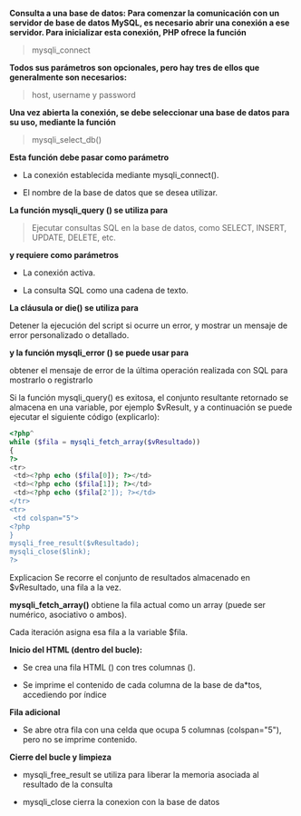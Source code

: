 **Consulta a una base de datos: Para comenzar la comunicación con un servidor de base de datos MySQL, es necesario abrir una conexión a ese servidor. Para inicializar esta conexión, PHP ofrece la función**

>mysqli_connect

**Todos sus parámetros son opcionales, pero hay tres de ellos que generalmente son necesarios:**

> host, username y password

**Una vez abierta la conexión, se debe seleccionar una base de datos para su uso, mediante la función**

>mysqli_select_db()

**Esta función debe pasar como parámetro**

* La conexión establecida mediante mysqli_connect().

* El nombre de la base de datos que se desea utilizar.

**La función mysqli_query () se utiliza para**

>Ejecutar consultas SQL en la base de datos, como SELECT, INSERT, UPDATE, DELETE, etc.

**y requiere como parámetros**

* La conexión activa.

* La consulta SQL como una cadena de texto.

**La cláusula or die() se utiliza para**

Detener la ejecución del script si ocurre un error, y mostrar un mensaje de error personalizado o detallado.

**y la función mysqli_error () se puede usar para**

obtener el mensaje de error de la última operación realizada con SQL para mostrarlo o registrarlo

Si la función mysqli_query() es exitosa, el conjunto resultante retornado se almacena en una variable, por ejemplo
$vResult, y a continuación se puede ejecutar el siguiente código (explicarlo):

``` php
<?php^
while ($fila = mysqli_fetch_array($vResultado))
{
?>
<tr>
 <td><?php echo ($fila[0]); ?></td>
 <td><?php echo ($fila[1]); ?></td>
 <td><?php echo ($fila[2']); ?></td>
</tr>
<tr>
 <td colspan="5">
<?php
}
mysqli_free_result($vResultado);
mysqli_close($link);
?>
```

Explicacion 
Se recorre el conjunto de resultados almacenado en $vResultado, una fila a la vez.

**mysqli_fetch_array()** obtiene la fila actual como un array (puede ser numérico, asociativo o ambos).

Cada iteración asigna esa fila a la variable $fila.


**Inicio del HTML (dentro del bucle):**

* Se crea una fila HTML (<tr>) con tres columnas (<td>).

* Se imprime el contenido de cada columna de la base de da*tos, accediendo por índice


**Fila adicional** 

* Se abre otra fila con una celda que ocupa 5 columnas (colspan="5"), pero no se imprime contenido.

**Cierre del bucle y limpieza**

* mysqli_free_result se utiliza para liberar la memoria asociada al resultado de la consulta 

* mysqli_close cierra la conexion con la base de datos 